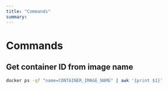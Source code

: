 ```yaml
---
title: "Commands"
summary:
---
```


Commands
===

Get container ID from image name
---

```bash
docker ps -qf "name=CONTAINER_IMAGE_NAME" | awk '{print $1}'
```
